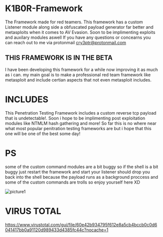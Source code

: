# K1B0R-Framework
  The Framework made for red teamers. This framework has a custom Listener module along side a obfuscated payload generator far better and metasploits when it comes to      AV Evasion. Soon to be implimenting exploits and auxilary modules aswell If you have any questions or concearns you can reach out to me via protonmail             cry3ptr@protonmail.com

## THIS FRAMEWORK IS IN THE BETA

  I have been developing this framework for a while now improving it as much as i can. my main goal is to make a professional red team framework like metasploit and       include certian aspects that not even metasploit includes.

# INCLUDES
  This Penetration Testing Framework includes a custom reverse tcp payload that is undetectable!. Soon i hope to be implimenting post exploitation modules like NTMLM       hash gathering and more! So far this is no where near what most popular penitration testing frameworks are but i hope that this one will be one of the best some day!

# PS

  some of the custom command modules are a bit buggy so if the shell is a bit buggy just restart the framework and start your listener should drop you back into the  shell because the payload runs as a background proccess and some of the custom commands are trolls so enjoy yourself here XD

![picture1](https://u.cubeupload.com/PsychoCoder/undetectablebitchhhh.png)<br />

# VIRUS TOTAL

  https://www.virustotal.com/gui/file/60e42b934795f612e8a5cb4bccb0c0d6041417bb0a91120d989433d4385fc44c?nocache=1
